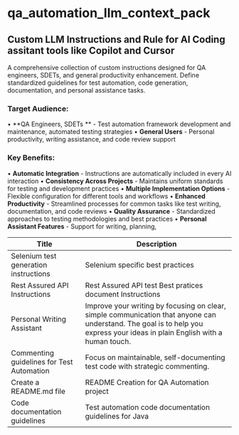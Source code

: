 # qa_automation_llm_context_pack
## Custom LLM Instructions and Rule for AI Coding assitant tools like Copilot and Cursor

A comprehensive collection of custom instructions designed for QA engineers, SDETs, and general productivity enhancement. Define standardized guidelines for test automation, code generation, documentation, and personal assistance tasks.

### Target Audience:
• **QA Engineers, SDETs ** - Test automation framework development and maintenance, automated testing strategies
• **General Users** - Personal productivity, writing assistance, and code review support

### Key Benefits:
• **Automatic Integration** - Instructions are automatically included in every AI interaction
• **Consistency Across Projects** - Maintains uniform standards for testing and development practices
• **Multiple Implementation Options** - Flexible configuration for different tools and workflows
• **Enhanced Productivity** - Streamlined processes for common tasks like test writing, documentation, and code reviews
• **Quality Assurance** - Standardized approaches to testing methodologies and best practices
• **Personal Assistant Features** - Support for writing, planning,

| Title | Description | 
| ----- | ----------- |
|Selenium test generation instructions| Selenium specific best practices|
|Rest Assured API Instructions|Rest Assured API test Best pratices document Instructions|
|Personal Writing Assistant| Improve your writing by focusing on clear, simple communication that anyone can understand. The goal is to help you express your ideas in plain English with a human touch.|
|Commenting guidelines for Test Automation| Focus on maintainable, self-documenting test code with strategic commenting.|
|Create a README.md file | README Creation for QA Automation project|
|Code documentation guidelines | Test automation code documentation guidelines for Java|

